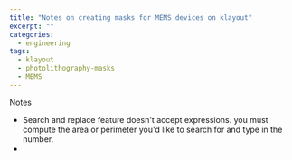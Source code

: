 ```yaml
---
title: "Notes on creating masks for MEMS devices on klayout"
excerpt: ""
categories:
  - engineering
tags:
  - klayout
  - photolithography-masks
  - MEMS
---
```


Notes
- Search and replace feature doesn't accept expressions. you must compute the area or perimeter you'd like to search for and type in the number.
- 
